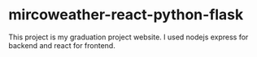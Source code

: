 # mircoweather-react-python-flask
This project is my graduation project website. I used nodejs express for backend and react for frontend.
